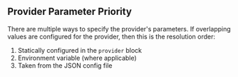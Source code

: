 ## Provider Parameter Priority

There are multiple ways to specify the provider's parameters.  If overlapping values are configured for the provider, then this is the resolution order:

1. Statically configured in the `provider` block
2. Environment variable (where applicable)
3. Taken from the JSON config file

